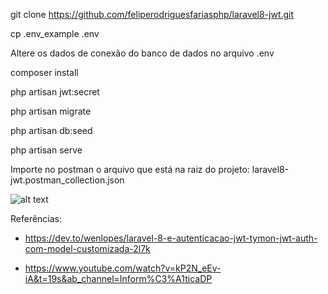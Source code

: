 git clone https://github.com/feliperodriguesfariasphp/laravel8-jwt.git

cp .env_example .env

Altere os dados de conexão do banco de dados no arquivo .env

composer install

php artisan jwt:secret

php artisan migrate

php artisan db:seed

php artisan serve

Importe no postman o arquivo que está na raiz do projeto: laravel8-jwt.postman_collection.json

![alt text](https://github.com/feliperodriguesfariasphp/laravel8-jwt/blob/main/importar_postman.png?raw=true)

Referências: 

- https://dev.to/wenlopes/laravel-8-e-autenticacao-jwt-tymon-jwt-auth-com-model-customizada-2l7k


- https://www.youtube.com/watch?v=kP2N_eEv-iA&t=19s&ab_channel=Inform%C3%A1ticaDP
